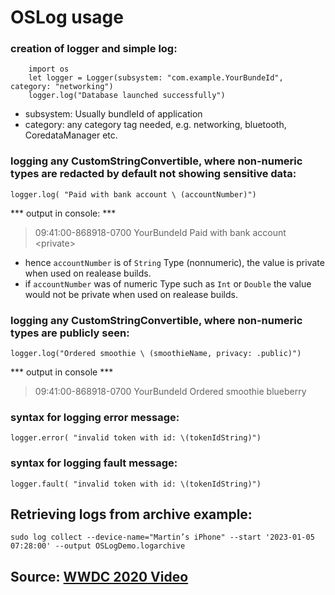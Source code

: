 #   OSLog usage

###  creation of logger and simple log:

```
    import os
    let logger = Logger(subsystem: "com.example.YourBundeId", category: "networking")
    logger.log("Database launched successfully")
```

 - subsystem: Usually bundleId of application
 - category: any category tag needed, e.g. networking, bluetooth, CoredataManager etc.
 
 
 ###  logging any CustomStringConvertible, where non-numeric types are redacted by default not showing sensitive data:
 `
    logger.log( "Paid with bank account \ (accountNumber)")
 `
 
*** output in console: *** 
> 09:41:00-868918-0700  YourBundeId  Paid with bank account \<private\>

- hence `accountNumber` is of `String` Type (nonnumeric), the value is private when used on realease builds. 
- if `accountNumber` was  of numeric Type such as `Int` or `Double`  the value would not be private when used on realease builds. 


 ###  logging any CustomStringConvertible, where non-numeric types are publicly seen:
 `logger.log("Ordered smoothie \ (smoothieName, privacy: .public)")`
 
*** output in console ***
> 09:41:00-868918-0700  YourBundeId  Ordered smoothie blueberry

 ###  syntax for logging error message:
 `logger.error( "invalid token with id: \(tokenIdString)")`
 
  ###  syntax for logging fault message:
 `logger.fault( "invalid token with id: \(tokenIdString)")`

 ##  Retrieving logs from archive example:

  `sudo log collect --device-name="Martin’s iPhone" --start '2023-01-05 07:28:00' --output OSLogDemo.logarchive`


 
 ## Source: [WWDC 2020 Video](https://developer.apple.com/videos/play/wwdc2020/10168/)
 
 
 
